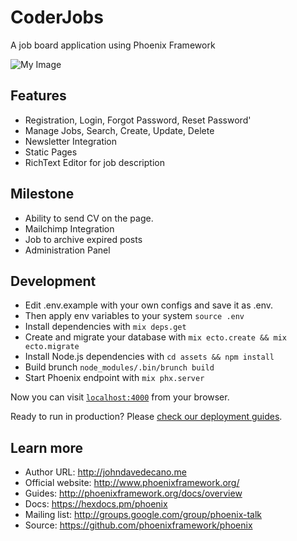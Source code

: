 # CoderJobs

A job board application using Phoenix Framework

![My Image](https://raw.githubusercontent.com/johndavedecano/CoderJobs/master/screenshot.png)

## Features

* Registration, Login, Forgot Password, Reset Password'
* Manage Jobs, Search, Create, Update, Delete
* Newsletter Integration
* Static Pages
* RichText Editor for job description

## Milestone

* Ability to send CV on the page.
* Mailchimp Integration
* Job to archive expired posts
* Administration Panel

## Development

* Edit .env.example with your own configs and save it as .env.
* Then apply env variables to your system `source .env`
* Install dependencies with `mix deps.get`
* Create and migrate your database with `mix ecto.create && mix ecto.migrate`
* Install Node.js dependencies with `cd assets && npm install`
* Build brunch `node_modules/.bin/brunch build`
* Start Phoenix endpoint with `mix phx.server`

Now you can visit [`localhost:4000`](http://localhost:4000) from your browser.

Ready to run in production? Please
[check our deployment guides](http://www.phoenixframework.org/docs/deployment).

## Learn more

* Author URL: http://johndavedecano.me
* Official website: http://www.phoenixframework.org/
* Guides: http://phoenixframework.org/docs/overview
* Docs: https://hexdocs.pm/phoenix
* Mailing list: http://groups.google.com/group/phoenix-talk
* Source: https://github.com/phoenixframework/phoenix

